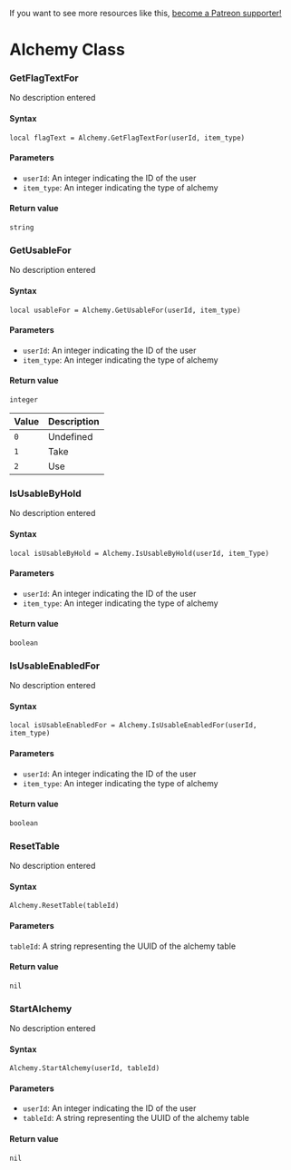 <!-- TITLE: Alchemy -->

If you want to see more resources like this, [become a Patreon supporter!](https://www.patreon.com/fireundubh) 

# Alchemy Class

### GetFlagTextFor

No description entered

#### **Syntax**

`local flagText = Alchemy.GetFlagTextFor(userId, item_type)`

#### **Parameters**

* `userId`: An integer indicating the ID of the user
* `item_type`: An integer indicating the type of alchemy

#### **Return value**

`string`


### GetUsableFor

No description entered

#### **Syntax**

`local usableFor = Alchemy.GetUsableFor(userId, item_type)`

#### **Parameters**

* `userId`: An integer indicating the ID of the user
* `item_type`: An integer indicating the type of alchemy

#### **Return value**

`integer`

Value | Description
--- | ---
`0` | Undefined
`1` | Take
`2` | Use


### IsUsableByHold

No description entered

#### **Syntax**

`local isUsableByHold = Alchemy.IsUsableByHold(userId, item_Type)`

#### **Parameters**

* `userId`: An integer indicating the ID of the user
* `item_type`: An integer indicating the type of alchemy

#### **Return value**

`boolean`


### IsUsableEnabledFor

No description entered

#### **Syntax**

`local isUsableEnabledFor = Alchemy.IsUsableEnabledFor(userId, item_type)`

#### **Parameters**

* `userId`: An integer indicating the ID of the user
* `item_type`: An integer indicating the type of alchemy

#### **Return value**

`boolean`


### ResetTable

No description entered

#### **Syntax**

`Alchemy.ResetTable(tableId)`

#### **Parameters**

`tableId`: A string representing the UUID of the alchemy table

#### **Return value**

`nil`


### StartAlchemy

No description entered

#### **Syntax**

`Alchemy.StartAlchemy(userId, tableId)`

#### **Parameters**

* `userId`: An integer indicating the ID of the user
* `tableId`: A string representing the UUID of the alchemy table

#### **Return value**

`nil`